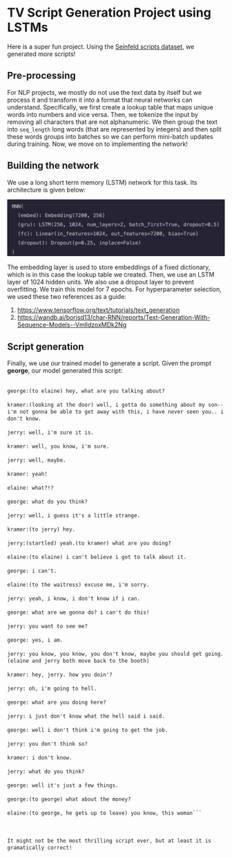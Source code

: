 # TV Script Generation Project using LSTMs

Here is a super fun project. Using the [Seinfeld scripts dataset](https://www.kaggle.com/datasets/thec03u5/seinfeld-chronicles), we generated more scripts! 

## Pre-processing
For NLP projects, we mostly do not use the text data by itself but we process it and transform it into a format that neural networks can understand. Specifically, we first create a lookup table that maps unique words into numbers and vice versa. Then, we tokenize the input by removing all characters that are not alphanumeric. We then group the text into ```seq_length``` long words (that are represented by integers) and then split these words groups into batches so we can perform mini-batch updates during training. Now, we move on to implementing the network!

## Building the network

We use a long short term memory (LSTM) network for this task. Its architecture is given below:

![Alt text](nn.png?raw=true "Title")

The embedding layer is used to store embeddings of a fixed dictionary, which is in this case the lookup table we created. Then, we use an LSTM layer of 1024 hidden units. We also use a dropout layer to prevent overfitting. We train this model for 7 epochs. For hyperparameter selection, we used these two references as a guide: 
1. https://www.tensorflow.org/text/tutorials/text_generation
2. https://wandb.ai/borisd13/char-RNN/reports/Text-Generation-With-Sequence-Models--VmlldzoxMDk2Ng

## Script generation 

Finally, we use our trained model to generate a script. Given the prompt __george__, our model generated this script:
```george:(to george) i don't want you to take a bite, i'm not getting a little more.

george:(to elaine) hey, what are you talking about?

kramer:(looking at the door) well, i gotta do something about my son-- i'm not gonna be able to get away with this, i have never seen you.. i don't know.

jerry: well, i'm sure it is.

kramer: well, you know, i'm sure.

jerry: well, maybe.

kramer: yeah!

elaine: what?!?

george: what do you think?

jerry: well, i guess it's a little strange.

kramer:(to jerry) hey.

jerry:(startled) yeah.(to kramer) what are you doing?

elaine:(to elaine) i can't believe i got to talk about it.

george: i can't.

elaine:(to the waitress) excuse me, i'm sorry.

jerry: yeah, i know, i don't know if i can.

george: what are we gonna do? i can't do this!

jerry: you want to see me?

george: yes, i am.

jerry: you know, you know, you don't know, maybe you should get going.(elaine and jerry both move back to the booth)

kramer: hey, jerry. how you doin'?

jerry: oh, i'm going to hell.

george: what are you doing here?

jerry: i just don't know what the hell said i said.

george: well i don't think i'm going to get the job.

jerry: you don't think so?

kramer: i don't know.

jerry: what do you think?

george: well it's just a few things.

george:(to george) what about the money?

elaine:(to george, he gets up to leave) you know, this woman```



It might not be the most thrilling script ever, but at least it is gramatically correct! 
